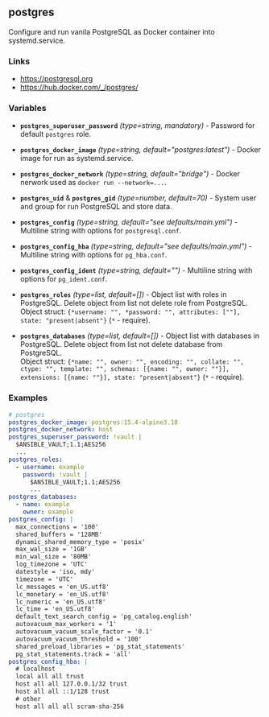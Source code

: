 postgres
---

Configure and run vanila PostgreSQL as Docker container into systemd.service.


### Links
- <https://postgresql.org>
- <https://hub.docker.com/_/postgres/>


### Variables
- **`postgres_superuser_password`** *(type=string, mandatory)* - Password for default `postgres` role.

- **`postgres_docker_image`** *(type=string, default="postgres:latest")* - Docker image for run as systemd.service.

- **`postgres_docker_network`** *(type=string, default="bridge")* - Docker nerwork used as `docker run --network=...`.

- **`postgres_uid`** & **`postgres_gid`** *(type=number, default=70)* - System user and group for run PostgreSQL and store data.

- **`postgres_config`** *(type=string, default="see defaults/main.yml")* - Multiline string with options for `postgresql.conf`.
- **`postgres_config_hba`** *(type=string, default="see defaults/main.yml")* - Multiline string with options for `pg_hba.conf`.
- **`postgres_config_ident`** *(type=string, default="")* - Multiline string with options for `pg_ident.conf`.

- **`postgres_roles`** *(type=list, default=[])* - Object list with roles in PostgreSQL. Delete object from list not delete role from PostgreSQL.  
  Object struct: `{*username: "", *password: "", attributes: [""], state: "present|absent"}` (`*` - require).

- **`postgres_databases`** *(type=list, default=[])* - Object list with databases in PostgreSQL. Delete object from list not delete database from PostgreSQL.  
  Object struct: `{*name: "", owner: "", encoding: "", collate: "", ctype: "", template: "", schemas: [{name: "", owner: ""}], extensions: [{name: ""}], state: "present|absent"}` (`*` - require).


### Examples
```yaml
# postgres
postgres_docker_image: postgres:15.4-alpine3.18
postgres_docker_network: host
postgres_superuser_password: !vault |
  $ANSIBLE_VAULT;1.1;AES256
  ...
postgres_roles:
  - username: example
    password: !vault |
      $ANSIBLE_VAULT;1.1;AES256
      ...
postgres_databases:
  - name: example
    owner: example
postgres_config: |
  max_connections = '100'
  shared_buffers = '128MB'
  dynamic_shared_memory_type = 'posix'
  max_wal_size = '1GB'
  min_wal_size = '80MB'
  log_timezone = 'UTC'
  datestyle = 'iso, mdy'
  timezone = 'UTC'
  lc_messages = 'en_US.utf8'
  lc_monetary = 'en_US.utf8'
  lc_numeric = 'en_US.utf8'
  lc_time = 'en_US.utf8'
  default_text_search_config = 'pg_catalog.english'
  autovacuum_max_workers = '1'
  autovacuum_vacuum_scale_factor = '0.1'
  autovacuum_vacuum_threshold = '100'
  shared_preload_libraries = 'pg_stat_statements'
  pg_stat_statements.track = 'all'
postgres_config_hba: |
  # localhost
  local all all trust
  host all all 127.0.0.1/32 trust
  host all all ::1/128 trust
  # other
  host all all all scram-sha-256
```
